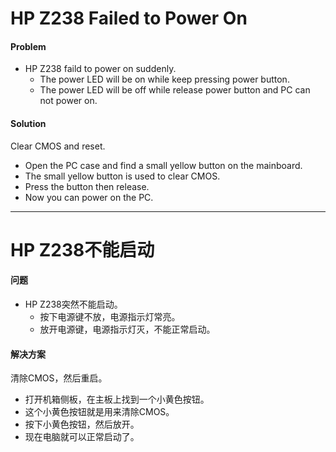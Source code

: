 # HP Z238 Failed to Power On

#### Problem
* HP Z238 faild to power on suddenly.
  * The power LED will be on while keep pressing power button.
  * The power LED will be off while release power button and PC can not power on.

#### Solution
Clear CMOS and reset.

* Open the PC case and find a small yellow button on the mainboard.
* The small yellow button is used to clear CMOS.
* Press the button then release.
* Now you can power on the PC.

------------------

# HP Z238不能启动

#### 问题
* HP Z238突然不能启动。
  * 按下电源键不放，电源指示灯常亮。
  * 放开电源键，电源指示灯灭，不能正常启动。

#### 解决方案
清除CMOS，然后重启。

* 打开机箱侧板，在主板上找到一个小黄色按钮。
* 这个小黄色按钮就是用来清除CMOS。
* 按下小黄色按钮，然后放开。
* 现在电脑就可以正常启动了。
